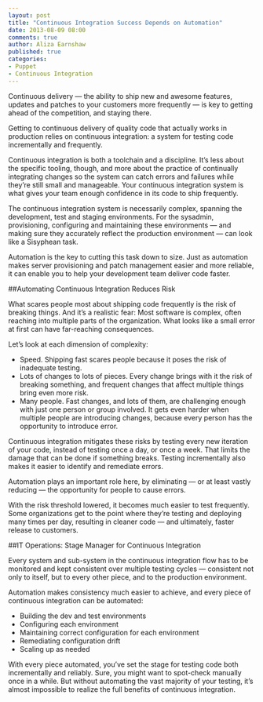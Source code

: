 ```yaml
---
layout: post
title: "Continuous Integration Success Depends on Automation"
date: 2013-08-09 08:00
comments: true
author: Aliza Earnshaw
published: true
categories: 
- Puppet
- Continuous Integration
---
```

Continuous delivery — the ability to ship new and awesome features, updates and patches to your customers more frequently — is key to getting ahead of the competition, and staying there.

Getting to continuous delivery of quality code that actually works in production relies on continuous integration: a system for testing code incrementally and frequently.

Continuous integration is both a toolchain and a discipline. It’s less about the specific tooling, though, and more about the practice of continually integrating changes so the system can catch errors and failures while they’re still small and manageable. Your continuous integration system is what gives your team enough confidence in its code to ship frequently.<!-- more -->

The continuous integration system is necessarily complex, spanning the development, test and staging environments. For the sysadmin, provisioning, configuring and maintaining these environments — and making sure they accurately reflect the production environment — can look like a Sisyphean task.

Automation is the key to cutting this task down to size. Just as automation makes server provisioning and patch management easier and more reliable, it can enable you to help your development team deliver code faster.

##Automating Continuous Integration Reduces Risk

What scares people most about shipping code frequently is the risk of breaking things. And it’s a realistic fear: Most software is complex, often reaching into multiple parts of the organization. What looks like a small error at first can have far-reaching consequences.

Let’s look at each dimension of complexity:

* Speed. Shipping fast scares people because it poses the risk of inadequate testing.
* Lots of changes to lots of pieces. Every change brings with it the risk of breaking something, and frequent changes that affect multiple things bring even more risk.
* Many people. Fast changes, and lots of them, are challenging enough with just one person or group involved. It gets even harder when multiple people are introducing changes, because every person has the opportunity to introduce error.

Continuous integration mitigates these risks by testing every new iteration of your code, instead of testing once a day, or once a week. That limits the damage that can be done if something breaks. Testing incrementally also makes it easier to identify and remediate errors.

Automation plays an important role here, by eliminating — or at least vastly reducing — the opportunity for people to cause errors.

With the risk threshold lowered, it becomes much easier to test frequently. Some organizations get to the point where they’re testing and deploying many times per day, resulting in cleaner code — and ultimately, faster release to customers.

##IT Operations: Stage Manager for Continuous Integration

Every system and sub-system in the continuous integration flow has to be monitored and kept consistent over multiple testing cycles — consistent not only to itself, but to every other piece, and to the production environment.

Automation makes consistency much easier to achieve, and every piece of continuous integration can be automated:

* Building the dev and test environments
* Configuring each environment
* Maintaining correct configuration for each environment
* Remediating configuration drift
* Scaling up as needed

With every piece automated, you’ve set the stage for testing code both incrementally and reliably. Sure, you might want to spot-check manually once in a while. But without automating the vast majority of your testing, it’s almost impossible to realize the full benefits of continuous integration.

